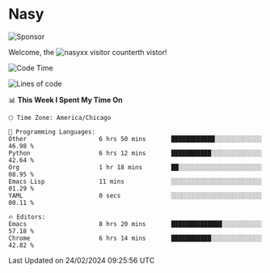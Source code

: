 # Nasy

<!--
<p align="center">
<img height="200" src="https://github-readme-stats.vercel.app/api?username=nasyxx&count_private=true&show_icons=true&theme=dracula&include_all_commits=true"/>
<img height="200" src="https://github-readme-stats.vercel.app/api/top-langs/?username=nasyxx&theme=dracula&hide=html,jupyter+notebook&count_private=true&show_icons=true"/>
</p>

  
----------------
-->

![Sponsor](https://img.shields.io/static/v1.svg?label=Sponsor&message=%E2%9D%A4&logo=GitHub&style=flat&color=pink)
 
Welcome, the ![nasyxx visitor counter](https://count.getloli.com/get/@nasyxx?theme=rule34)th vistor!
 
<!--START_SECTION:waka-->
![Code Time](http://img.shields.io/badge/Code%20Time-4%2C310%20hrs%206%20mins-blue)

![Lines of code](https://img.shields.io/badge/From%20Hello%20World%20I%27ve%20Written-6.3%20million%20lines%20of%20code-blue)

📊 **This Week I Spent My Time On** 

```text
🕑︎ Time Zone: America/Chicago

💬 Programming Languages: 
Other                    6 hrs 50 mins       ████████████░░░░░░░░░░░░░   46.98 % 
Python                   6 hrs 12 mins       ███████████░░░░░░░░░░░░░░   42.64 % 
Org                      1 hr 18 mins        ██░░░░░░░░░░░░░░░░░░░░░░░   08.95 % 
Emacs Lisp               11 mins             ░░░░░░░░░░░░░░░░░░░░░░░░░   01.29 % 
YAML                     0 secs              ░░░░░░░░░░░░░░░░░░░░░░░░░   00.11 % 

🔥 Editors: 
Emacs                    8 hrs 20 mins       ██████████████░░░░░░░░░░░   57.18 % 
Chrome                   6 hrs 14 mins       ███████████░░░░░░░░░░░░░░   42.82 % 
```


 Last Updated on 24/02/2024 09:25:56 UTC
<!--END_SECTION:waka-->

<!-- ![visitors](https://visitor-badge.laobi.icu/badge?page_id=nasyxx.nasyxx) -->
